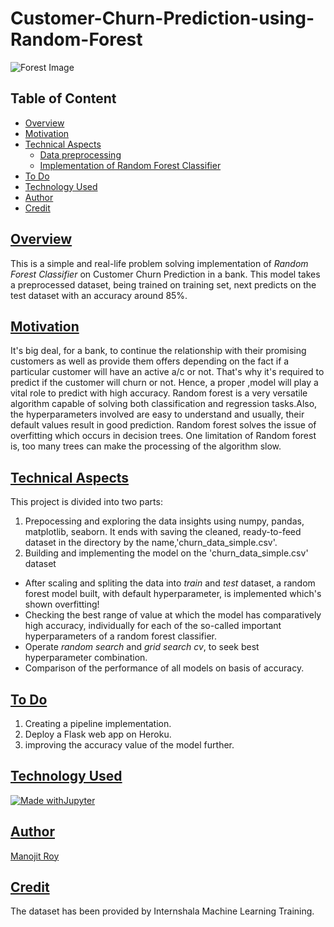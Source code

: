 # Customer-Churn-Prediction-using-Random-Forest

![Forest Image](https://www.birmingham.ac.uk/images/news/forest-900.jpg)

## Table of Content
* <a href="head1">Overview</a>
* <a href="head2">Motivation</a>
* <a href="head3">Technical Aspects</a>
  * <a href="head31">Data preprocessing</a>
  * <a href="head32">Implementation of Random Forest Classifier</a>
*  <a href="head5">To Do</a>
*  <a href="head6">Technology Used</a>
*  <a href="head7">Author</a>
*  <a href="head8">Credit</a>


## <a href="head1">Overview</a>
This is a simple and real-life problem solving implementation of *Random Forest Classifier* on Customer Churn Prediction in a bank. This model takes a preprocessed dataset, being trained on training set, next predicts on the test dataset with an accuracy around 85%.


## <a href="head2">Motivation</a>
It's big deal, for a bank, to continue the relationship with their promising customers as well as provide them offers depending on the fact if a particular customer will have an active a/c or not. That's why it's required to predict if the customer will churn or not. Hence,  a proper ,model will play a vital role to predict with high accuracy. 
Random forest is a very versatile algorithm capable of solving both classification and regression tasks.Also, the hyperparameters involved are easy to understand and usually, their default values result in good prediction. Random forest solves the issue of overfitting which occurs in decision trees.
One limitation of Random forest is, too many trees can make the processing of the algorithm slow.


## <a href="head3">Technical Aspects</a>
This project is divided into two parts:
1. Prepocessing and exploring the data insights using numpy, pandas, matplotlib, seaborn. It ends with saving the cleaned, ready-to-feed dataset in the directory by the name,'churn_data_simple.csv'.
2. Building and implementing the model on the 'churn_data_simple.csv' dataset
 * After scaling and spliting the data into *train* and *test* dataset, a random forest model built, with default hyperparameter, is implemented which's shown overfitting!
 * Checking the best range of value at which the model has comparatively high accuracy, individually for each of the so-called important hyperparameters of a random forest classifier.
 * Operate *random search* and *grid search cv*, to seek best hyperparameter combination.
 * Comparison of the performance of all models on basis of accuracy.


## <a href="head5">To Do</a>
1. Creating a pipeline implementation. 
2. Deploy a Flask web app on Heroku.
3. improving the accuracy value of the model further.

## <a href="head6">Technology Used</a>
[![Made withJupyter](https://img.shields.io/badge/Made%20with-Jupyter-orange?style=for-the-badge&logo=Jupyter)](https://jupyter.org/try)

## <a href="head7">Author</a>
<a href="https://www.linkedin.com/in/manojit-roy-8a93a1183/" target="_blank">Manojit Roy</a>

## <a href="head8">Credit</a>
The dataset has been provided by Internshala Machine Learning Training.
